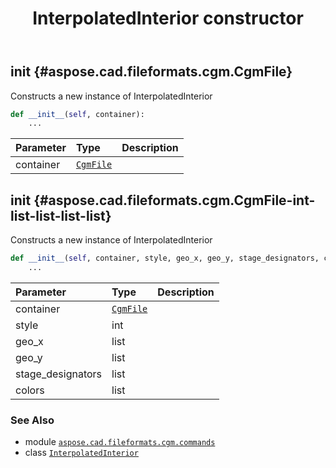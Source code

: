 ﻿---
title: InterpolatedInterior constructor
second_title: Aspose.CAD for Python via .NET API References
description: 
type: docs
weight: 10
url: /python-net/aspose.cad.fileformats.cgm.commands/interpolatedinterior/__init__/
is_root: false
---

## __init__ {#aspose.cad.fileformats.cgm.CgmFile}

Constructs a new instance of InterpolatedInterior



```python
def __init__(self, container):
    ...
```


| Parameter | Type | Description |
| :- | :- | :- |
| container | [`CgmFile`](/cad/python-net/aspose.cad.fileformats.cgm/cgmfile) |  |


## __init__ {#aspose.cad.fileformats.cgm.CgmFile-int-list-list-list-list}

Constructs a new instance of InterpolatedInterior



```python
def __init__(self, container, style, geo_x, geo_y, stage_designators, colors):
    ...
```


| Parameter | Type | Description |
| :- | :- | :- |
| container | [`CgmFile`](/cad/python-net/aspose.cad.fileformats.cgm/cgmfile) |  |
| style | int |  |
| geo_x | list |  |
| geo_y | list |  |
| stage_designators | list |  |
| colors | list |  |



### See Also
* module [`aspose.cad.fileformats.cgm.commands`](../../)
* class [`InterpolatedInterior`](/cad/python-net/aspose.cad.fileformats.cgm.commands/interpolatedinterior)
